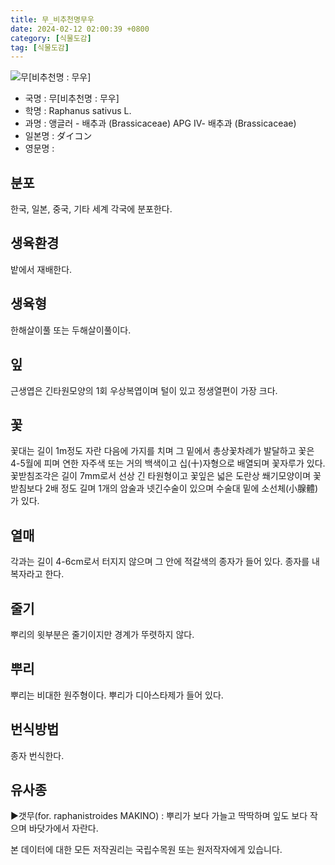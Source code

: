 ```yaml
---
title: 무_비추천명무우
date: 2024-02-12 02:00:39 +0800
category: [식물도감]
tag: [식물도감]
---
```




![무[비추천명 : 무우]](/fileUpload/plants/basic/Cruciferae/Raphanus/8559/1_th2.JPG)
- 국명 : 무[비추천명 : 무우]
- 학명 : Raphanus sativus L.
- 과명 : 앵글러 - 배추과 (Brassicaceae) APG Ⅳ- 배추과 (Brassicaceae)
- 일본명 : ダイコン
- 영문명 : 


## 분포
한국, 일본, 중국, 기타 세계 각국에 분포한다.
## 생육환경
밭에서 재배한다.
## 생육형
한해살이풀  또는 두해살이풀이다.
## 잎
근생엽은 긴타원모양의 1회 우상복엽이며 털이 있고 정생열편이 가장 크다.
## 꽃
꽃대는 길이 1m정도 자란 다음에 가지를 치며 그 밑에서 총상꽃차례가 발달하고 꽃은 4-5월에 피며 연한 자주색 또는 거의 백색이고 십(十)자형으로 배열되며 꽃자루가 있다. 꽃받침조각은 길이 7mm로서 선상 긴 타원형이고 꽃잎은 넓은 도란상 쐐기모양이며 꽃받침보다 2배 정도 길며 1개의 암술과 넷긴수술이 있으며 수술대 밑에 소선체(小腺體)가 있다.
## 열매
각과는 길이 4-6cm로서 터지지 않으며 그 안에 적갈색의 종자가 들어 있다. 종자를 내복자라고 한다.
## 줄기
뿌리의 윗부분은 줄기이지만 경계가 뚜렷하지 않다.
## 뿌리
뿌리는 비대한 원주형이다. 뿌리가 디아스타제가 들어 있다.
## 번식방법
종자 번식한다.
## 유사종
▶갯무(for. raphanistroides MAKINO) : 뿌리가 보다 가늘고 딱딱하며 잎도 보다 작으며 바닷가에서 자란다.






본 데이터에 대한 모든 저작권리는 국립수목원 또는 원저작자에게 있습니다.
